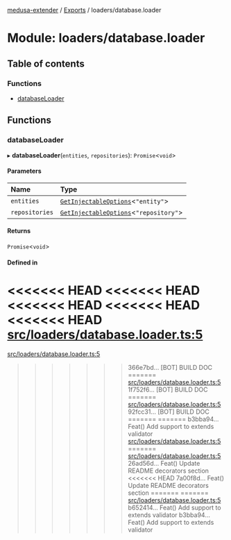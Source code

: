 [medusa-extender](../README.md) / [Exports](../modules.md) / loaders/database.loader

# Module: loaders/database.loader

## Table of contents

### Functions

- [databaseLoader](loaders_database_loader.md#databaseloader)

## Functions

### databaseLoader

▸ **databaseLoader**(`entities`, `repositories`): `Promise`<`void`\>

#### Parameters

| Name | Type |
| :------ | :------ |
| `entities` | [`GetInjectableOptions`](types.md#getinjectableoptions)<``"entity"``\> |
| `repositories` | [`GetInjectableOptions`](types.md#getinjectableoptions)<``"repository"``\> |

#### Returns

`Promise`<`void`\>

#### Defined in

<<<<<<< HEAD
<<<<<<< HEAD
<<<<<<< HEAD
<<<<<<< HEAD
<<<<<<< HEAD
[src/loaders/database.loader.ts:5](https://github.com/adrien2p/medusa-extender/blob/89f7223/src/loaders/database.loader.ts#L5)
=======
[src/loaders/database.loader.ts:5](https://github.com/adrien2p/medusa-extender/blob/23cd201/src/loaders/database.loader.ts#L5)
>>>>>>> 366e7bd... [BOT] BUILD DOC
=======
[src/loaders/database.loader.ts:5](https://github.com/adrien2p/medusa-extender/blob/0490090/src/loaders/database.loader.ts#L5)
>>>>>>> 1f752f6... [BOT] BUILD DOC
=======
[src/loaders/database.loader.ts:5](https://github.com/adrien2p/medusa-extender/blob/7e89c01/src/loaders/database.loader.ts#L5)
>>>>>>> 92fcc31... [BOT] BUILD DOC
=======
=======
>>>>>>> b3bba94... Feat() Add support to extends validator
[src/loaders/database.loader.ts:5](https://github.com/adrien2p/medusa-extender/blob/7e89c01/src/loaders/database.loader.ts#L5)
=======
[src/loaders/database.loader.ts:5](https://github.com/adrien2p/medusa-extender/blob/89f7223/src/loaders/database.loader.ts#L5)
>>>>>>> 26ad56d... Feat() Update README decorators section
<<<<<<< HEAD
>>>>>>> 7a00f8d... Feat() Update README decorators section
=======
=======
[src/loaders/database.loader.ts:5](https://github.com/adrien2p/medusa-extender/blob/834fee1/src/loaders/database.loader.ts#L5)
>>>>>>> b652414... Feat() Add support to extends validator
>>>>>>> b3bba94... Feat() Add support to extends validator
